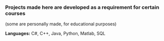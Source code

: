 ### Projects made here are developed as a requirement for certain courses 
(some are personally made, for educational purposes)

**Languages:** C#, C++, Java, Python, Matlab, SQL
